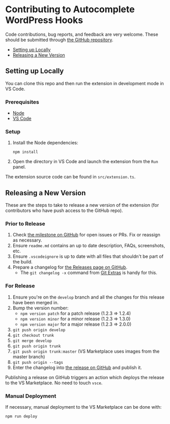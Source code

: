 # Contributing to Autocomplete WordPress Hooks

Code contributions, bug reports, and feedback are very welcome. These should be submitted through [the GitHub repository](https://github.com/wp-hooks/vscode-wordpress-hooks).

* [Setting up Locally](#setting-up-locally)
* [Releasing a New Version](#releasing-a-new-version)

## Setting up Locally

You can clone this repo and then run the extension in development mode in VS Code.

### Prerequisites

* [Node](https://nodejs.org/)
* [VS Code](https://code.visualstudio.com/)

### Setup

1. Install the Node dependencies:

       npm install

2. Open the directory in VS Code and launch the extension from the `Run` panel.

The extension source code can be found in `src/extension.ts`.

## Releasing a New Version

These are the steps to take to release a new version of the extension (for contributors who have push access to the GitHub repo).

### Prior to Release

1. Check [the milestone on GitHub](https://github.com/wp-hooks/vscode-wordpress-hooks/milestones) for open issues or PRs. Fix or reassign as necessary.
1. Ensure `readme.md` contains an up to date description, FAQs, screenshots, etc.
1. Ensure `.vscodeignore` is up to date with all files that shouldn't be part of the build.
1. Prepare a changelog for [the Releases page on GitHub](https://github.com/wp-hooks/vscode-wordpress-hooks/releases).
   - The `git changelog -x` command from [Git Extras](https://github.com/tj/git-extras) is handy for this.

### For Release

1. Ensure you're on the `develop` branch and all the changes for this release have been merged in.
1. Bump the version number:
   - `npm version patch` for a patch release (1.2.3 => 1.2.4)
   - `npm version minor` for a minor release (1.2.3 => 1.3.0)
   - `npm version major` for a major release (1.2.3 => 2.0.0)
1. `git push origin develop`
1. `git checkout trunk`
1. `git merge develop`
1. `git push origin trunk`
1. `git push origin trunk:master` (VS Marketplace uses images from the master branch)
1. `git push origin --tags`
1. Enter the changelog into [the release on GitHub](https://github.com/wp-hooks/vscode-wordpress-hooks/releases) and publish it.

Publishing a release on GitHub triggers an action which deploys the release to the VS Marketplace. No need to touch `vsce`.

### Manual Deployment

If necessary, manual deployment to the VS Marketplace can be done with:

    npm run deploy
